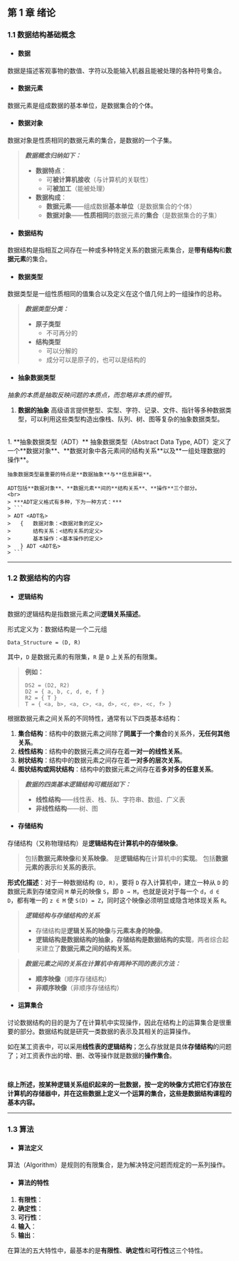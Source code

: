 ## 第 1 章 绪论

### 1.1 数据结构基础概念

- #### **数据**
数据是描述客观事物的数值、字符以及能输入机器且能被处理的各种符号集合。

- #### **数据元素**
数据元素是组成数据的基本单位，是数据集合的个体。

- #### **数据对象**
数据对象是性质相同的数据元素的集合，是数据的一个子集。

> ***数据概念归纳如下：***
> - **数据特点**：
>   - 可**被计算机接收**（与计算机的关联性）
>   - 可**被加工**（能被处理）
> - **数据构成**：
>   - **数据元素**——组成数据**基本单位**（是数据集合的个体）
>   - **数据对象**——**性质相同**的数据元素的**集合**（是数据集合的子集）

- #### **数据结构**
数据结构是指相互之间存在一种或多种特定关系的数据元素集合，是**带有结构**和**数据元素**的集合。

- #### **数据类型**
数据类型是一组性质相同的值集合以及定义在这个值几何上的一组操作的总称。

> ***数据类型分类：***
> - **原子类型**
>   - 不可再分的
> - **结构类型**
>   - 可以分解的
>   - 成分可以是原子的，也可以是结构的

- #### **抽象数据类型**
*抽象的本质是抽取反映问题的本质点，而忽略非本质的细节。*

1. **数据的抽象**
    高级语言提供整型、实型、字符、记录、文件、指针等多种数据类型，可以利用这些类型构造出像栈、队列、树、图等复杂的抽象数据类型。
<br>
1. **抽象数据类型（ADT）**
    抽象数据类型（Abstract Data Type, ADT）定义了一个**数据对象**、**数据对象中各元素间的结构关系**以及**一组处理数据的操作**。
        
    抽象数据类型最重要的特点是**数据抽象**与**信息屏蔽**。

    ADT包括**数据对象**、**数据元素**间的**结构关系**、**操作**三个部分。
    <br>
    > ***ADT定义格式有多种，下为一种方式：***
    > ```
    > ADT <ADT名>
    >   {   数据对象：<数据对象的定义>
    >       结构关系：<结构关系的定义>
    >       基本操作：<基本操作的定义>
    >   } ADT <ADT名>
    > ```


---


### 1.2 数据结构的内容

- #### **逻辑结构**
数据的逻辑结构是指数据元素之间**逻辑关系描述**。

形式定义为：数据结构是一个二元组
```
Data_Structure = (D, R)
```
其中，`D` 是数据元素的有限集，`R` 是 `D` 上关系的有限集。

> **例如：**
> ```
> DS2 = (D2, R2)
> D2 = { a, b, c, d, e, f }
> R2 = { T }
> T = { <a, b>, <a, c>, <a, d>, <c, e>, <c, f> }
> ```

根据数据元素之间关系的不同特性，通常有以下四类基本结构：
1. **集合结构**：结构中的数据元素之间除了**同属于一个集合**的关系外，**无任何其他关系**。
2. **线性结构**：结构中的数据元素之间存在着**一对一的线性关系**。
3. **树状结构**：结构中的数据元素之间存在着**一对多的层次关系**。
4. **图状结构或网状结构**：结构中的数据元素之间存在着**多对多的任意关系**。

> ***数据的四类基本逻辑结构可概括如下：***
> - **线性结构**——线性表、栈、队、字符串、数组、广义表
> - **非线性结构**——树、图

- #### 存储结构
存储结构（又称物理结构）是**逻辑结构在计算机中的存储映像**。
> 包括**数据元素映像**和**关系映像**。
> 是**逻辑结构**在计算机中的**实现**。
> 包括**数据元素的表示**和**关系的表示**。

**形式化描述**：对于一种数据结构 `(D, R)`，要将 `D` 存入计算机中，建立一种从 `D` 的数据元素到存储空间 `M` 单元的映像 `S`，即 `D → M`，也就是说对于每一个 `d`，`d ∈ D`，都有唯一的 `z ∈ M` 使 `S(D) = Z`，同时这个映像必须明显或隐含地体现关系 `R`。

> ***逻辑结构与存储结构的关系***
> - 存储结构是**逻辑关系的映像**与**元素本身的映像**。
> - **逻辑结构是数据结构的抽象，存储结构是数据结构的实现**，两者综合起来建立了**数据元素之间的结构关系**。

> ***数据元素之间的关系在计算机中有两种不同的表示方法：***
> - **顺序映像**（顺序存储结构）
> - **非顺序映像**（非顺序存储结构）

- #### **运算集合**
讨论数据结构的目的是为了在计算机中实现操作，因此在结构上的运算集合是很重要的部分。数据结构就是研究一类数据的表示及其相关的运算操作。

如在某工资表中，可以采用**线性表的逻辑结构**；怎么存放就是具体**存储结构**的问题了；对工资表作出的增、删、改等操作就是数据的**操作集合**。

<br>

**综上所述，按某种逻辑关系组织起来的一批数据，按一定的映像方式把它们存放在计算机的存储器中，并在这些数据上定义一个运算的集合，这些是数据结构课程的基本内容。**


---


### 1.3 算法

- #### 算法定义
算法（Algorithm）是规则的有限集合，是为解决特定问题而规定的一系列操作。

- #### 算法的特性
1. **有限性**：
2. **确定性**：
3. **可行性**：
4. **输入**：
5. **输出**：

在算法的五大特性中，最基本的是**有限性**、**确定性**和**可行性**这三个特性。
